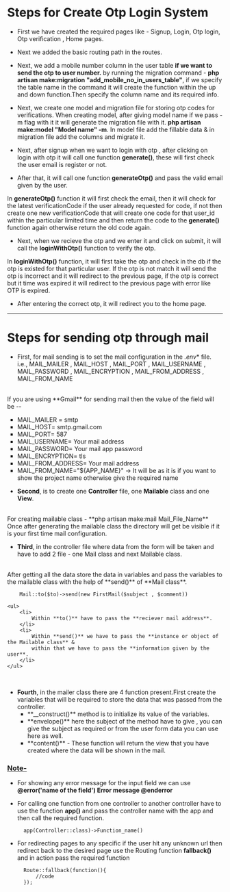 # Steps for Create Otp Login System

* First we have created the required pages like - Signup, Login, Otp login, Otp verification , Home pages.

* Next we added the basic routing path in the routes.

* Next, we add a mobile number column in the user table **if we want to send the otp to user number.** by running the migration command - **php artisan make:migration "add_mobile_no_in_users_table"**, if we specify the table name in the command it will create the function  within the up and down function.Then specify the column name and its required info.

* Next, we create one model and migration file for storing otp codes for verifications. When creating model, after giving model name if we pass -m flag with it it will generate the migration file with it. **php artisan make:model "Model name" -m**. In model file add the fillable data & in migration file add the columns and migrate it.


* Next, after signup when we want to login with otp , after clicking on login with otp it will call one function **generate()**, these will first check the user email is register or not.

 * After that, it will call one function **generateOtp()** and pass the valid email given by the user.

 In **generateOtp()** function it will first check the email, then it will check for the latest verificationCode if the user already requested for code, if not then create one new verificationCode that will create one code for that user_id within the particular limited time and then return the code to the **generate()** function again otherwise return the old code again.  

 * Next, when we recieve the otp and we enter it and click on submit, it will call the **loginWithOtp()** function to verify the otp.

 In **loginWithOtp()** function, it will first take the otp and check in the db if the otp is existed for that particular user. If the otp is not match it will send the otp is incorrect and it will redirect to the previous page, if the otp is correct but it time was expired it will redirect to the previous page with error like OTP is expired. 

 * After entering the correct otp, it will redirect you to the home page.

___

# Steps for sending otp through mail

* First, for mail sending is to set the mail configuration in the *.env** file. <br>
i.e., MAIL_MAILER , MAIL_HOST , MAIL_PORT , MAIL_USERNAME , MAIL_PASSWORD , MAIL_ENCRYPTION ,
MAIL_FROM_ADDRESS , MAIL_FROM_NAME
<br>
If you are using **Gmail** for sending mail then the value of the field will be --
    <ul type="square">
        <li>MAIL_MAILER = smtp</li>
        <li>MAIL_HOST= smtp.gmail.com</li>
        <li>MAIL_PORT= 587</li>
        <li>MAIL_USERNAME= Your mail address</li>
        <li>MAIL_PASSWORD= Your mail app password</li>
        <li>MAIL_ENCRYPTION= tls</li>
        <li>MAIL_FROM_ADDRESS= Your mail address</li>
        <li>MAIL_FROM_NAME="${APP_NAME}" -> It will be as it is if you want to show the project name
            otherwise give the required name</li>
    </ul>

*  **Second**, is to create one **Controller** file, one **Mailable** class and one **View**.
<br>
For creating mailable class - **php artisan make:mail Mail_File_Name**
<br>
Once after generating the mailable class the directory will get be visible if it is your first time mail configuration.
<br>

*   **Third**, in the controller file where data from the form will be taken and have to add 2 file - one Mail class and next Mailable class.
<br>
After getting all the data store the data in variables and pass the variables to the mailable class with the help of **send()** of **Mail class**.
<br>

        Mail::to($to)->send(new FirstMail($subject , $comment))

    <ul>
        <li>
            Within **to()** have to pass the **reciever mail address**.
        </li>
        <li>
            Within **send()** we have to pass the **instance or object of the Mailable class** &
            within that we have to pass the **information given by the user**.
        </li>
    </ul>
<br>

* **Fourth**, in the mailer class there are 4 function present.First create the variables that will be required to store the data that was passed from the controller.
    <ul type="square">
    <li>
        **__construct()** method is to initialize its value of the variables.
    </li>
    <li>
        **envelope()** here the subject of the method have to give , you can give the subject as
        required or from the user form data you can use here as well.
    </li>
    <li>
        **content()** - These function will return the view that you have created where the data will
        be shown in the mail.
    </li>
    </ul>

### <u>Note-</u>
* For showing any error message for the input field we can use **@error('name of the field') Error message @enderror**

* For calling one function from one controller to another controller have to use the function **app()** and pass the controller name with the app and then call the required function.
    
        app(Controller::class)->Function_name()

* For redirecting pages to any specific if the user hit any unknown url then redirect back to the desired page use the Routing function **fallback()** and in action pass the required function

        Route::fallback(function(){
            //code
        });  
